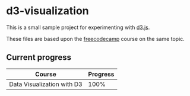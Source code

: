 # d3-visualization

This is a small sample project for experimenting with [d3.js](https://d3js.org).

These files are based upon the [freecodecamp](https://www.freecodecamp.org/learn/data-visualization/) course on the same
topic.

## Current progress

| Course                     | Progress |
|----------------------------|----------|
| Data Visualization with D3 | 100%     |